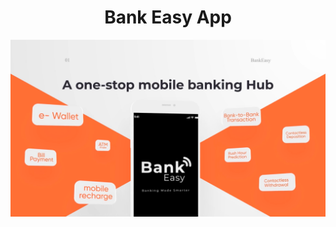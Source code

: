 <h1 align="center">Bank Easy App</h1>

<p align="center">
  <img src="/images/BankEasy_4.png">
</p>
